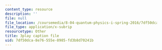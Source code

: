 ```yaml
---
content_type: resource
description: ''
file: null
file_location: /coursemedia/8-04-quantum-physics-i-spring-2016/7df50dca8e76555e8985fd3b8d70241b_m7UT2Hr465o.vtt
file_type: application/x-subrip
resourcetype: Other
title: 3play caption file
uid: 7df50dca-8e76-555e-8985-fd3b8d70241b
---
```

